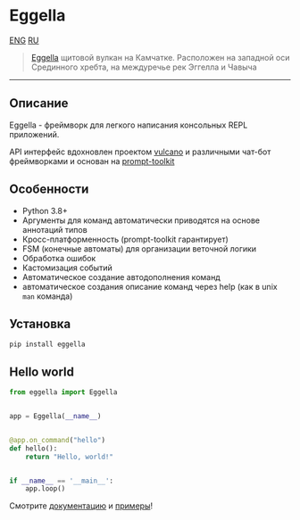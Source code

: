 # Eggella
[ENG](README.md) [RU](README_RU.md)
> [Eggella](https://en.wikipedia.org/wiki/Eggella)  щитовой вулкан на Камчатке. Расположен на западной 
> оси Срединного хребта, на междуречье рек Эггелла и Чавыча

----
## Описание

Eggella - фреймворк для легкого написания консольных REPL приложений. 

API интерфейс вдохновлен проектом [vulcano](https://github.com/dgarana/vulcano) и различными чат-бот фреймворками
и основан на [prompt-toolkit](https://github.com/prompt-toolkit/python-prompt-toolkit)

## Особенности

- Python 3.8+
- Аргументы для команд автоматически приводятся на основе аннотаций типов  
- Кросс-платформенность (prompt-toolkit гарантирует)
- FSM (конечные автоматы) для организации веточной логики
- Обработка ошибок
- Кастомизация событий
- Автоматическое создание автодополнения команд
- автоматическое создания описание команд через help (как в unix `man` команда)
## Установка

```shell
pip install eggella
```

## Hello world
```python
from eggella import Eggella


app = Eggella(__name__)


@app.on_command("hello")
def hello():
    return "Hello, world!"


if __name__ == '__main__':
    app.loop()
```

Смотрите [документацию](https://eggella.readthedocs.io/en/latest/) и [примеры](examples)!